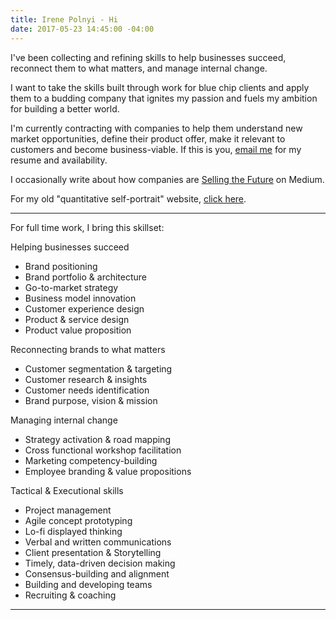 ```yaml
---
title: Irene Polnyi - Hi
date: 2017-05-23 14:45:00 -04:00
---
```


I've been collecting and refining skills to help businesses succeed, reconnect them to what matters, and manage internal change.

I want to take the skills built through work for blue chip clients and apply them to a budding company that ignites my passion and fuels my ambition for building a better world.

I'm currently contracting with companies to help them understand new market opportunities, define their product offer, make it relevant to customers and become business-viable. If this is you, [email me](irenepolnyi@gmail.com) for my resume and availability.

I occasionally write about how companies are [Selling the Future](https://medium.com/@ireneface/introducing-selling-the-future-4d7da8f655fa) on Medium.

For my old "quantitative self-portrait" website, [click here](/quantitative-self-portrait).

<hr />

For full time work, I bring this skillset:

<p class="header">Helping businesses succeed</p>

* Brand positioning
* Brand portfolio & architecture
* Go-to-market strategy
* Business model innovation
* Customer experience design
* Product & service design
* Product value proposition

<p class="header">Reconnecting brands to what matters</p>

* Customer segmentation & targeting
* Customer research & insights
* Customer needs identification
* Brand purpose, vision & mission

<p class="header">Managing internal change</p>

* Strategy activation & road mapping
* Cross functional workshop facilitation
* Marketing competency-building
* Employee branding & value propositions

<p class="header">Tactical & Executional skills</p>

* Project management
* Agile concept prototyping
* Lo-fi displayed thinking
* Verbal and written communications
* Client presentation & Storytelling
* Timely, data-driven decision making
* Consensus-building and alignment
* Building and developing teams
* Recruiting & coaching

<hr />
